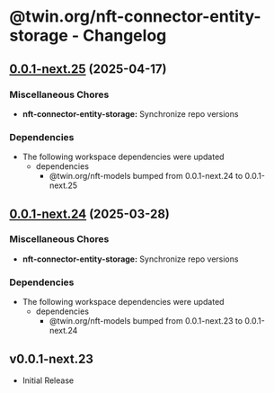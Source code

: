 # @twin.org/nft-connector-entity-storage - Changelog

## [0.0.1-next.25](https://github.com/twinfoundation/nft/compare/nft-connector-entity-storage-v0.0.1-next.24...nft-connector-entity-storage-v0.0.1-next.25) (2025-04-17)


### Miscellaneous Chores

* **nft-connector-entity-storage:** Synchronize repo versions


### Dependencies

* The following workspace dependencies were updated
  * dependencies
    * @twin.org/nft-models bumped from 0.0.1-next.24 to 0.0.1-next.25

## [0.0.1-next.24](https://github.com/twinfoundation/nft/compare/nft-connector-entity-storage-v0.0.1-next.23...nft-connector-entity-storage-v0.0.1-next.24) (2025-03-28)


### Miscellaneous Chores

* **nft-connector-entity-storage:** Synchronize repo versions


### Dependencies

* The following workspace dependencies were updated
  * dependencies
    * @twin.org/nft-models bumped from 0.0.1-next.23 to 0.0.1-next.24

## v0.0.1-next.23

- Initial Release
